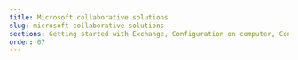 ```yaml
---
title: Microsoft collaborative solutions
slug: microsoft-collaborative-solutions
sections: Getting started with Exchange, Configuration on computer, Configuration on smartphone/tablet, Account migration, Exchange account features, Outlook Web Application (OWA), Exchange Diagnostics, Office, SharePoint
order: 07
---
```


